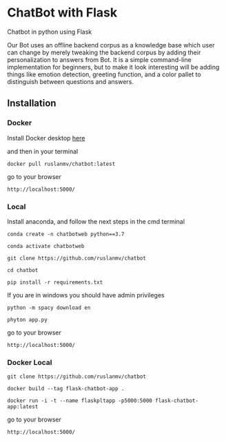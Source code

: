 # ChatBot with Flask
Chatbot in python using Flask


Our Bot uses an offline backend corpus as a knowledge base which user can change by merely tweaking the backend corpus by adding their personalization to answers from Bot. It is a simple command-line implementation for beginners, but to make it look interesting will be adding things like emotion detection, greeting function, and a color pallet to distinguish between questions and answers.



## Installation



### Docker 

Install Docker desktop  [here](https://www.docker.com/products/docker-desktop)

and then in your terminal 

```
docker pull ruslanmv/chatbot:latest
```

go to  your browser

```
http://localhost:5000/
```

### Local

Install anaconda, and  follow the next steps in the cmd terminal

```
conda create -n chatbotweb python==3.7
```

```
conda activate chatbotweb
```

```
git clone https://github.com/ruslanmv/chatbot
```

```
cd chatbot
```

```
pip install -r requirements.txt
```

If you are in windows  you should have admin privileges

```
python -m spacy download en
```

```
phyton app.py
```

go to  your browser

```
http://localhost:5000/
```

### Docker Local

```
git clone https://github.com/ruslanmv/chatbot
```

```
docker build --tag flask-chatbot-app .
```

```
docker run -i -t --name flaskpltapp -p5000:5000 flask-chatbot-app:latest
```

go to your browser

```
http://localhost:5000/
```

